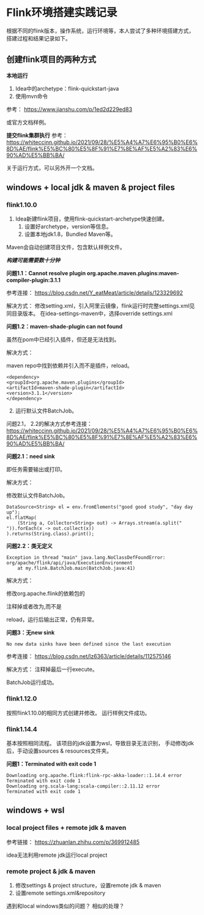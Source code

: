 # Flink环境搭建实践记录

根据不同的flink版本，操作系统，运行环境等，本人尝试了多种环境搭建方式，
搭建过程和结果记录如下。

## 创建flink项目的两种方式

**本地运行**
1. Idea中的archetype：flink-quickstart-java
2. 使用mvn命令

参考：
https://www.jianshu.com/p/1ed2d229ed83

或官方文档样例。

**提交flink集群执行**
参考：
https://whiteccinn.github.io/2021/09/28/%E5%A4%A7%E6%95%B0%E6%8D%AE/flink%E5%BC%80%E5%8F%91%E7%8E%AF%E5%A2%83%E6%90%AD%E5%BB%BA/

关于运行方式，可以另外开一个文档。

## windows + local jdk & maven & project files

### flink1.10.0

1. Idea新建flink项目，使用flink-quickstart-archetype快速创建。
   1. 设置好archetype，version等信息。
   2. 设置本地jdk1.8，Bundled Maven等。

Maven会自动创建项目文件，包含默认样例文件。

***构建可能需要数十分钟***

**问题1.1：Cannot resolve plugin org.apache.maven.plugins:maven-compiler-plugin:3.1.1**

参考连接：
https://blog.csdn.net/Y_eatMeat/article/details/123329692

解决方式：
修改setting.xml，引入阿里云镜像，flink运行时完整settings.xml见同目录版本。
在idea-settings-maven中，选择override settings.xml


**问题1.2：maven-shade-plugin can not found**

虽然在pom中已经引入插件，但还是无法找到。

解决方式：

maven repo中找到依赖并引入<dependency>而不是插件，reload。
```text
<dependency>
<groupId>org.apache.maven.plugins</groupId>
<artifactId>maven-shade-plugin</artifactId>
<version>3.1.1</version>
</dependency>
```

2. 运行默认文件BatchJob。

问题2.1， 2.2的解决方式参考连接：
https://whiteccinn.github.io/2021/09/28/%E5%A4%A7%E6%95%B0%E6%8D%AE/flink%E5%BC%80%E5%8F%91%E7%8E%AF%E5%A2%83%E6%90%AD%E5%BB%BA/

**问题2.1：need sink**

即任务需要输出或打印。

解决方式：

修改默认文件BatchJob。

```text
DataSource<String> el = env.fromElements("good good study", "day day up");
el.flatMap(
    (String a, Collector<String> out) -> Arrays.stream(a.split(" ")).forEach(x -> out.collect(x))
).returns(String.class).print();
```

**问题2.2：类无定义**

```text
Exception in thread "main" java.lang.NoClassDefFoundError: org/apache/flink/api/java/ExecutionEnvironment
	at my.flink.BatchJob.main(BatchJob.java:41)
```

解决方式：

修改<groupId>org.apache.flink</groupId>的依赖包的<scope>

注释掉或者改为<compile>,而不是<provided>

reload，运行后输出正常，仍有异常。

**问题3：无new sink**

```text
No new data sinks have been defined since the last execution
```

参考连接：
https://blog.csdn.net/lz6363/article/details/112575146

解决方式：
注释掉最后一行execute。

BatchJob运行成功。

### flink1.12.0

按照flink1.10.0的相同方式创建并修改。
运行样例文件成功。

### flink1.14.4

基本按照相同流程。
该项目的jdk设置为wsl，导致目录无法识别，
手动修改jdk后，手动设置sources & resources文件夹。

**问题1：Terminated with exit code 1**

```text
Downloading org.apache.flink:flink-rpc-akka-loader::1.14.4 error
Terminated with exit code 1
Downloading org.scala-lang:scala-compiler::2.11.12 error
Terminated with exit code 1
```

## windows + wsl

### local project files + remote jdk & maven

参考链接：
https://zhuanlan.zhihu.com/p/369912485


idea无法利用remote jdk运行local project

### remote project & jdk & maven

1. 修改settings & project structure，设置remote jdk & maven
2. 设置remote settings.xml&repository

遇到和local windows类似的问题？
相似的处理？

